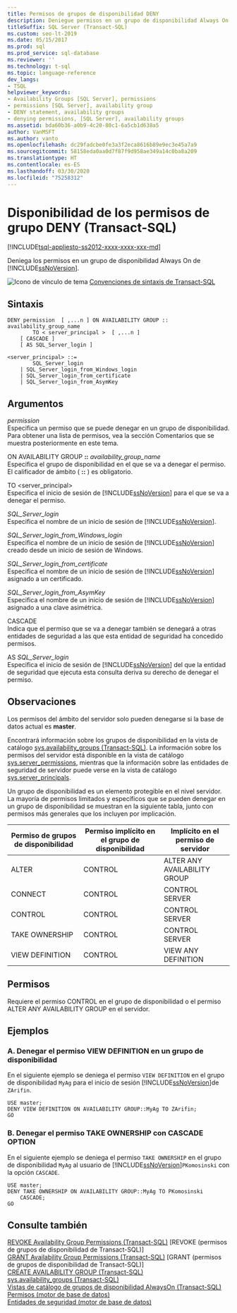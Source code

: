 ```yaml
---
title: Permisos de grupos de disponibilidad DENY
description: Deniegue permisos en un grupo de disponibilidad Always On.
titleSuffix: SQL Server (Transact-SQL)
ms.custom: seo-lt-2019
ms.date: 05/15/2017
ms.prod: sql
ms.prod_service: sql-database
ms.reviewer: ''
ms.technology: t-sql
ms.topic: language-reference
dev_langs:
- TSQL
helpviewer_keywords:
- Availability Groups [SQL Server], permissions
- permissions [SQL Server], availability group
- DENY statement, availability groups
- denying permissions, [SQL Server], availability groups
ms.assetid: bda60b36-a0b9-4c20-80c1-6a5cb1d638a5
author: VanMSFT
ms.author: vanto
ms.openlocfilehash: dc29fadcbe0fe3a3f2eca8616b89e9ec3e45a7a9
ms.sourcegitcommit: 58158eda0aa0d7f87f9d958ae349a14c0ba8a209
ms.translationtype: HT
ms.contentlocale: es-ES
ms.lasthandoff: 03/30/2020
ms.locfileid: "75258312"
---
```

# <a name="deny-availability-group-permissions-transact-sql"></a>Disponibilidad de los permisos de grupo DENY (Transact-SQL)
[!INCLUDE[tsql-appliesto-ss2012-xxxx-xxxx-xxx-md](../../includes/tsql-appliesto-ss2012-xxxx-xxxx-xxx-md.md)]

  Deniega los permisos en un grupo de disponibilidad Always On de [!INCLUDE[ssNoVersion](../../includes/ssnoversion-md.md)].  
  
  
 ![Icono de vínculo de tema](../../database-engine/configure-windows/media/topic-link.gif "Icono de vínculo de tema") [Convenciones de sintaxis de Transact-SQL](../../t-sql/language-elements/transact-sql-syntax-conventions-transact-sql.md)  
  
## <a name="syntax"></a>Sintaxis  
  
```  
DENY permission  [ ,...n ] ON AVAILABILITY GROUP :: availability_group_name  
        TO < server_principal >  [ ,...n ]  
    [ CASCADE ]  
    [ AS SQL_Server_login ]   
  
<server_principal> ::=   
        SQL_Server_login  
    | SQL_Server_login_from_Windows_login   
    | SQL_Server_login_from_certificate   
    | SQL_Server_login_from_AsymKey  
```  
  
## <a name="arguments"></a>Argumentos  
 *permission*  
 Especifica un permiso que se puede denegar en un grupo de disponibilidad. Para obtener una lista de permisos, vea la sección Comentarios que se muestra posteriormente en este tema.  
  
 ON AVAILABILITY GROUP **::** _availability_group_name_  
 Especifica el grupo de disponibilidad en el que se va a denegar el permiso. El calificador de ámbito ( **::** ) es obligatorio.  
  
 TO \<server_principal>  
 Especifica el inicio de sesión de [!INCLUDE[ssNoVersion](../../includes/ssnoversion-md.md)] para el que se va a denegar el permiso.  
  
 *SQL_Server_login*  
 Especifica el nombre de un inicio de sesión de [!INCLUDE[ssNoVersion](../../includes/ssnoversion-md.md)].  
  
 *SQL_Server_login_from_Windows_login*  
 Especifica el nombre de un inicio de sesión de [!INCLUDE[ssNoVersion](../../includes/ssnoversion-md.md)] creado desde un inicio de sesión de Windows.  
  
 *SQL_Server_login_from_certificate*  
 Especifica el nombre de un inicio de sesión de [!INCLUDE[ssNoVersion](../../includes/ssnoversion-md.md)] asignado a un certificado.  
  
 *SQL_Server_login_from_AsymKey*  
 Especifica el nombre de un inicio de sesión de [!INCLUDE[ssNoVersion](../../includes/ssnoversion-md.md)] asignado a una clave asimétrica.  
  
 CASCADE  
 Indica que el permiso que se va a denegar también se denegará a otras entidades de seguridad a las que esta entidad de seguridad ha concedido permisos.  
  
 AS *SQL_Server_login*  
 Especifica el inicio de sesión de [!INCLUDE[ssNoVersion](../../includes/ssnoversion-md.md)] del que la entidad de seguridad que ejecuta esta consulta deriva su derecho de denegar el permiso.  
  
## <a name="remarks"></a>Observaciones  
 Los permisos del ámbito del servidor solo pueden denegarse si la base de datos actual es **master**.  
  
 Encontrará información sobre los grupos de disponibilidad en la vista de catálogo [sys.availability_groups &#40;Transact-SQL&#41;](../../relational-databases/system-catalog-views/sys-availability-groups-transact-sql.md). La información sobre los permisos del servidor está disponible en la vista de catálogo [sys.server_permissions](../../relational-databases/system-catalog-views/sys-server-permissions-transact-sql.md), mientras que la información sobre las entidades de seguridad de servidor puede verse en la vista de catálogo [sys.server_principals](../../relational-databases/system-catalog-views/sys-server-principals-transact-sql.md).  
  
 Un grupo de disponibilidad es un elemento protegible en el nivel servidor. La mayoría de permisos limitados y específicos que se pueden denegar en un grupo de disponibilidad se muestran en la siguiente tabla, junto con permisos más generales que los incluyen por implicación.  
  
|Permiso de grupos de disponibilidad|Permiso implícito en el grupo de disponibilidad|Implícito en el permiso de servidor|  
|-----------------------------------|----------------------------------------------|----------------------------------|  
|ALTER|CONTROL|ALTER ANY AVAILABILITY GROUP|  
|CONNECT|CONTROL|CONTROL SERVER|  
|CONTROL|CONTROL|CONTROL SERVER|  
|TAKE OWNERSHIP|CONTROL|CONTROL SERVER|  
|VIEW DEFINITION|CONTROL|VIEW ANY DEFINITION|  
  
## <a name="permissions"></a>Permisos  
 Requiere el permiso CONTROL en el grupo de disponibilidad o el permiso ALTER ANY AVAILABILITY GROUP en el servidor.  
  
## <a name="examples"></a>Ejemplos  
  
### <a name="a-denying-view-definition-permission-on-an-availability-group"></a>A. Denegar el permiso VIEW DEFINITION en un grupo de disponibilidad  
 En el siguiente ejemplo se deniega el permiso `VIEW DEFINITION` en el grupo de disponibilidad `MyAg` para el inicio de sesión [!INCLUDE[ssNoVersion](../../includes/ssnoversion-md.md)]de `ZArifin`.  
  
```  
USE master;  
DENY VIEW DEFINITION ON AVAILABILITY GROUP::MyAg TO ZArifin;  
GO  
```  
  
### <a name="b-denying-take-ownership-permission-with-the-cascade-option"></a>B. Denegar el permiso TAKE OWNERSHIP con CASCADE OPTION  
 En el siguiente ejemplo se deniega el permiso `TAKE OWNERSHIP` en el grupo de disponibilidad `MyAg` al usuario de [!INCLUDE[ssNoVersion](../../includes/ssnoversion-md.md)]`PKomosinski` con la opción `CASCADE`.  
  
```  
USE master;  
DENY TAKE OWNERSHIP ON AVAILABILITY GROUP::MyAg TO PKomosinski   
    CASCADE;  
GO  
```  
  
## <a name="see-also"></a>Consulte también  
 [REVOKE Availability Group Permissions &#40;Transact-SQL&#41;](../../t-sql/statements/revoke-availability-group-permissions-transact-sql.md)  [REVOKE &#40;permisos de grupos de disponibilidad de Transact-SQL&#41;]  
 [GRANT Availability Group Permissions &#40;Transact-SQL&#41;](../../t-sql/statements/grant-availability-group-permissions-transact-sql.md)  [GRANT &#40;permisos de grupos de disponibilidad de Transact-SQL&#41;]  
 [CREATE AVAILABILITY GROUP &#40;Transact-SQL&#41;](../../t-sql/statements/create-availability-group-transact-sql.md)   
 [sys.availability_groups &#40;Transact-SQL&#41;](../../relational-databases/system-catalog-views/sys-availability-groups-transact-sql.md)   
 [Vistas de catálogo de grupos de disponibilidad AlwaysOn &#40;Transact-SQL&#41;](../../relational-databases/system-catalog-views/always-on-availability-groups-catalog-views-transact-sql.md)   
 [Permisos &#40;motor de base de datos&#41;](../../relational-databases/security/permissions-database-engine.md)   
 [Entidades de seguridad &#40;motor de base de datos&#41;](../../relational-databases/security/authentication-access/principals-database-engine.md)  
  
  
